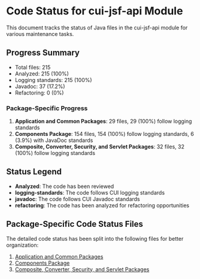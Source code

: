 # Code Status for cui-jsf-api Module

This document tracks the status of Java files in the cui-jsf-api module for various maintenance tasks.

## Progress Summary
- Total files: 215
- Analyzed: 215 (100%)
- Logging standards: 215 (100%)
- Javadoc: 37 (17.2%)
- Refactoring: 0 (0%)

### Package-Specific Progress
1. **Application and Common Packages**: 29 files, 29 (100%) follow logging standards
2. **Components Package**: 154 files, 154 (100%) follow logging standards, 6 (3.9%) with JavaDoc standards
3. **Composite, Converter, Security, and Servlet Packages**: 32 files, 32 (100%) follow logging standards

## Status Legend
- **Analyzed**: The code has been reviewed
- **logging-standards**: The code follows CUI logging standards
- **javadoc**: The code follows CUI Javadoc standards
- **refactoring**: The code has been analyzed for refactoring opportunities

## Package-Specific Code Status Files

The detailed code status has been split into the following files for better organization:

1. [Application and Common Packages](code-application-common.md)
2. [Components Package](code-components.md)
3. [Composite, Converter, Security, and Servlet Packages](code-remaining.md)
